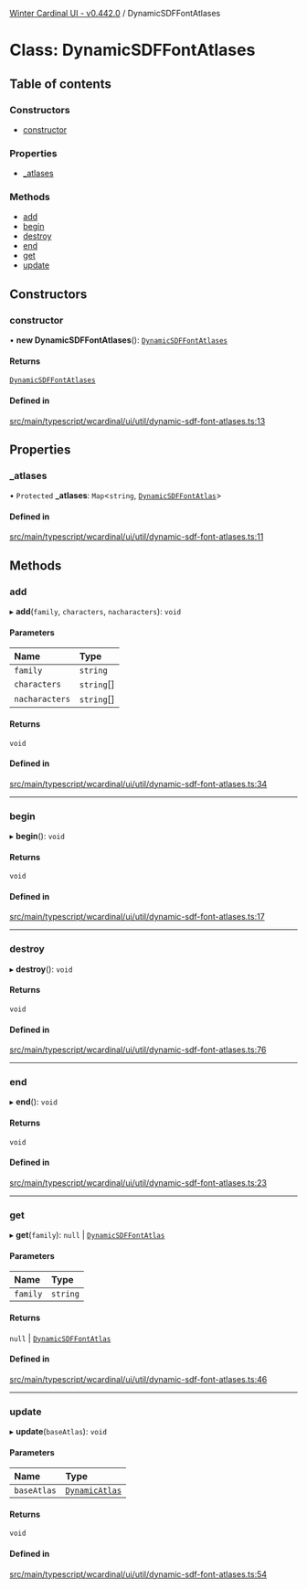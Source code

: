 [Winter Cardinal UI - v0.442.0](../index.md) / DynamicSDFFontAtlases

# Class: DynamicSDFFontAtlases

## Table of contents

### Constructors

- [constructor](DynamicSDFFontAtlases.md#constructor)

### Properties

- [\_atlases](DynamicSDFFontAtlases.md#_atlases)

### Methods

- [add](DynamicSDFFontAtlases.md#add)
- [begin](DynamicSDFFontAtlases.md#begin)
- [destroy](DynamicSDFFontAtlases.md#destroy)
- [end](DynamicSDFFontAtlases.md#end)
- [get](DynamicSDFFontAtlases.md#get)
- [update](DynamicSDFFontAtlases.md#update)

## Constructors

### constructor

• **new DynamicSDFFontAtlases**(): [`DynamicSDFFontAtlases`](DynamicSDFFontAtlases.md)

#### Returns

[`DynamicSDFFontAtlases`](DynamicSDFFontAtlases.md)

#### Defined in

[src/main/typescript/wcardinal/ui/util/dynamic-sdf-font-atlases.ts:13](https://github.com/winter-cardinal/winter-cardinal-ui/blob/v0.442.0/src/main/typescript/wcardinal/ui/util/dynamic-sdf-font-atlases.ts#L13)

## Properties

### \_atlases

• `Protected` **\_atlases**: `Map`\<`string`, [`DynamicSDFFontAtlas`](DynamicSDFFontAtlas.md)\>

#### Defined in

[src/main/typescript/wcardinal/ui/util/dynamic-sdf-font-atlases.ts:11](https://github.com/winter-cardinal/winter-cardinal-ui/blob/v0.442.0/src/main/typescript/wcardinal/ui/util/dynamic-sdf-font-atlases.ts#L11)

## Methods

### add

▸ **add**(`family`, `characters`, `nacharacters`): `void`

#### Parameters

| Name | Type |
| :------ | :------ |
| `family` | `string` |
| `characters` | `string`[] |
| `nacharacters` | `string`[] |

#### Returns

`void`

#### Defined in

[src/main/typescript/wcardinal/ui/util/dynamic-sdf-font-atlases.ts:34](https://github.com/winter-cardinal/winter-cardinal-ui/blob/v0.442.0/src/main/typescript/wcardinal/ui/util/dynamic-sdf-font-atlases.ts#L34)

___

### begin

▸ **begin**(): `void`

#### Returns

`void`

#### Defined in

[src/main/typescript/wcardinal/ui/util/dynamic-sdf-font-atlases.ts:17](https://github.com/winter-cardinal/winter-cardinal-ui/blob/v0.442.0/src/main/typescript/wcardinal/ui/util/dynamic-sdf-font-atlases.ts#L17)

___

### destroy

▸ **destroy**(): `void`

#### Returns

`void`

#### Defined in

[src/main/typescript/wcardinal/ui/util/dynamic-sdf-font-atlases.ts:76](https://github.com/winter-cardinal/winter-cardinal-ui/blob/v0.442.0/src/main/typescript/wcardinal/ui/util/dynamic-sdf-font-atlases.ts#L76)

___

### end

▸ **end**(): `void`

#### Returns

`void`

#### Defined in

[src/main/typescript/wcardinal/ui/util/dynamic-sdf-font-atlases.ts:23](https://github.com/winter-cardinal/winter-cardinal-ui/blob/v0.442.0/src/main/typescript/wcardinal/ui/util/dynamic-sdf-font-atlases.ts#L23)

___

### get

▸ **get**(`family`): ``null`` \| [`DynamicSDFFontAtlas`](DynamicSDFFontAtlas.md)

#### Parameters

| Name | Type |
| :------ | :------ |
| `family` | `string` |

#### Returns

``null`` \| [`DynamicSDFFontAtlas`](DynamicSDFFontAtlas.md)

#### Defined in

[src/main/typescript/wcardinal/ui/util/dynamic-sdf-font-atlases.ts:46](https://github.com/winter-cardinal/winter-cardinal-ui/blob/v0.442.0/src/main/typescript/wcardinal/ui/util/dynamic-sdf-font-atlases.ts#L46)

___

### update

▸ **update**(`baseAtlas`): `void`

#### Parameters

| Name | Type |
| :------ | :------ |
| `baseAtlas` | [`DynamicAtlas`](DynamicAtlas.md) |

#### Returns

`void`

#### Defined in

[src/main/typescript/wcardinal/ui/util/dynamic-sdf-font-atlases.ts:54](https://github.com/winter-cardinal/winter-cardinal-ui/blob/v0.442.0/src/main/typescript/wcardinal/ui/util/dynamic-sdf-font-atlases.ts#L54)
